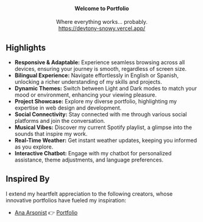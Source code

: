 <br />
<p align="center">

  <h4 align="center">Welcome to Portfolio</h4>

  <p align="center">
    Where everything works... probably.
    <br />
    <a href="https://devtony-snowy.vercel.app/">https://devtony-snowy.vercel.app/</a>
  </p>
</p>

## Highlights

- **Responsive & Adaptable:** Experience seamless browsing across all devices, ensuring your journey is smooth, regardless of screen size.
- **Bilingual Experience:** Navigate effortlessly in English or Spanish, unlocking a richer understanding of my skills and projects.
- **Dynamic Themes:** Switch between Light and Dark modes to match your mood or environment, enhancing your viewing pleasure.
- **Project Showcase:** Explore my diverse portfolio, highlighting my expertise in web design and development.
- **Social Connectivity:** Stay connected with me through various social platforms and join the conversation.
- **Musical Vibes:** Discover my current Spotify playlist, a glimpse into the sounds that inspire my work.
- **Real-Time Weather:** Get instant weather updates, keeping you informed as you explore.
- **Interactive Chatbot:** Engage with my chatbot for personalized assistance, theme adjustments, and language preferences.

## Inspired By

I extend my heartfelt appreciation to the following creators, whose innovative portfolios have fueled my inspiration:

- [Ana Arsonist](https://github.com/AnaArsonist) 👉 [Portfolio](https://www.anahoward.me)
